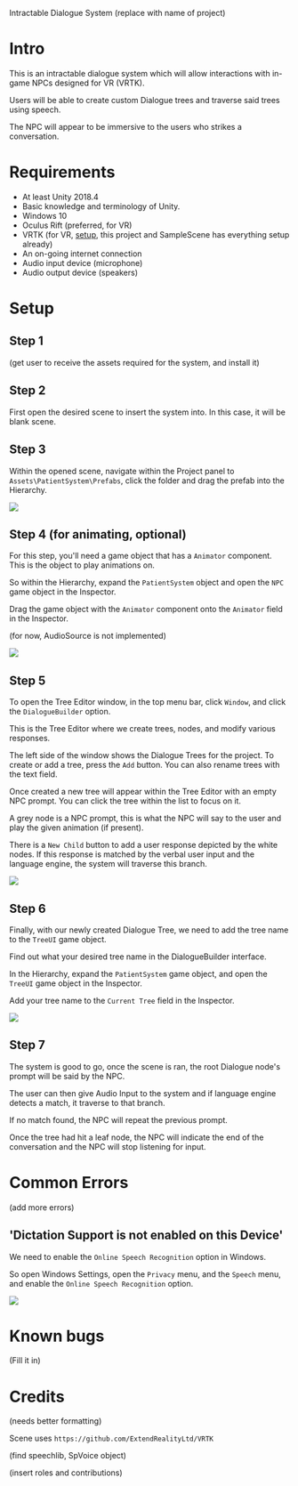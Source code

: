 Intractable Dialogue System (replace with name of project)

# Intro

This is an intractable dialogue system which will allow interactions with in-game NPCs designed for VR (VRTK).

Users will be able to create custom Dialogue trees and traverse said trees using speech.

The NPC will appear to be immersive to the users who strikes a conversation.

# Requirements

- At least Unity 2018.4
- Basic knowledge and terminology of Unity.
- Windows 10
- Oculus Rift (preferred, for VR)
- VRTK (for VR, [setup](https://github.com/ExtendRealityLtd/VRTK.Prefabs), this project and SampleScene has everything setup already)
- An on-going internet connection
- Audio input device (microphone)
- Audio output device (speakers)

# Setup

## Step 1

(get user to receive the assets required for the system, and install it)

## Step 2

First open the desired scene to insert the system into.
In this case, it will be blank scene.

## Step 3

Within the opened scene, navigate within the Project panel to
`Assets\PatientSystem\Prefabs`, click the folder and drag the prefab into the Hierarchy.

![](./MDPics/prefabdrag.gif)

## Step 4 (for animating, optional)

For this step, you'll need a game object that has a `Animator` component. This is the object to play animations on.

So within the Hierarchy, expand the `PatientSystem` object and open the `NPC` game object in the Inspector.

Drag the game object with the `Animator` component onto the `Animator` field in the Inspector.

(for now, AudioSource is not implemented)

![](./MDPics/npcprefablink.gif)

## Step 5

To open the Tree Editor window, in the top menu bar, click `Window`, and click the `DialogueBuilder` option.

This is the Tree Editor where we create trees, nodes, and modify various responses.

The left side of the window shows the Dialogue Trees for the project. To create or add a tree, press the `Add` button. You can also rename trees with the text field.

Once created a new tree will appear within the Tree Editor with an empty NPC prompt. You can click the tree within the list to focus on it.

A grey node is a NPC prompt, this is what the NPC will say to the user and play the given animation (if present).

There is a `New Child` button to add a user response depicted by the white nodes. If this response is matched by the verbal user input and the language engine, the system will traverse this branch.

![](./MDPics/treecreategui.gif)

## Step 6

Finally, with our newly created Dialogue Tree, we need to add the tree name to the `TreeUI` game object.

Find out what your desired tree name in the DialogueBuilder interface.

In the Hierarchy, expand the `PatientSystem` game object, and open the `TreeUI` game object in the Inspector.

Add your tree name to the `Current Tree` field in the Inspector.

![](./MDPics/addnodetoprefab.gif)

## Step 7

The system is good to go, once the scene is ran, the root Dialogue node's prompt will be said by the NPC.

The user can then give Audio Input to the system and if language engine detects a match, it traverse to that branch.

If no match found, the NPC will repeat the previous prompt.

Once the tree had hit a leaf node, the NPC will indicate the end of the conversation and the NPC will stop listening for input.

# Common Errors

(add more errors)

## 'Dictation Support is not enabled on this Device'

We need to enable the `Online Speech Recognition` option in Windows.

So open Windows Settings, open the `Privacy` menu, and the `Speech` menu, and enable the `Online Speech Recognition` option.

![](./MDPics/sttsettingerror.gif)

# Known bugs

(Fill it in)

# Credits

(needs better formatting)

Scene uses `https://github.com/ExtendRealityLtd/VRTK`

(find speechlib, SpVoice object)

(insert roles and contributions)
